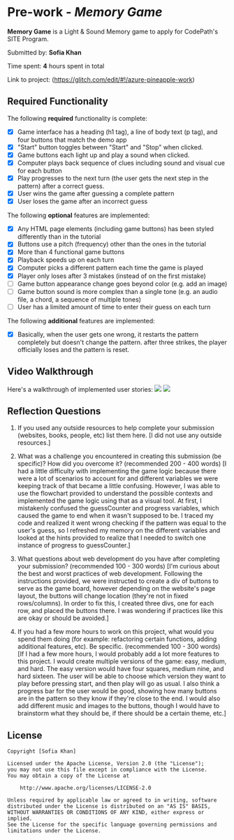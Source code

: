 # Pre-work - *Memory Game*

**Memory Game** is a Light & Sound Memory game to apply for CodePath's SITE Program. 

Submitted by: **Sofia Khan**

Time spent: **4** hours spent in total

Link to project: (https://glitch.com/edit/#!/azure-pineapple-work)

## Required Functionality

The following **required** functionality is complete:

* [X] Game interface has a heading (h1 tag), a line of body text (p tag), and four buttons that match the demo app
* [X] "Start" button toggles between "Start" and "Stop" when clicked. 
* [X] Game buttons each light up and play a sound when clicked. 
* [X] Computer plays back sequence of clues including sound and visual cue for each button
* [X] Play progresses to the next turn (the user gets the next step in the pattern) after a correct guess. 
* [X] User wins the game after guessing a complete pattern
* [X] User loses the game after an incorrect guess

The following **optional** features are implemented:

* [X] Any HTML page elements (including game buttons) has been styled differently than in the tutorial
* [X] Buttons use a pitch (frequency) other than the ones in the tutorial
* [X] More than 4 functional game buttons
* [X] Playback speeds up on each turn
* [X] Computer picks a different pattern each time the game is played
* [X] Player only loses after 3 mistakes (instead of on the first mistake)
* [ ] Game button appearance change goes beyond color (e.g. add an image)
* [ ] Game button sound is more complex than a single tone (e.g. an audio file, a chord, a sequence of multiple tones)
* [ ] User has a limited amount of time to enter their guess on each turn

The following **additional** features are implemented:

- [X] Basically, when the user gets one wrong, it restarts the pattern completely but doesn't change the pattern. after three strikes, the player officially loses and the pattern is reset.

## Video Walkthrough

Here's a walkthrough of implemented user stories:
![](win.gif)
![](lose.gif)


## Reflection Questions
1. If you used any outside resources to help complete your submission (websites, books, people, etc) list them here. 
[I did not use any outside resources.]

2. What was a challenge you encountered in creating this submission (be specific)? How did you overcome it? (recommended 200 - 400 words) 
[I had a little difficulty with implementing the game logic because there were a lot of scenarios to account for and different variables we were keeping track of that became a little confusing. However, I was able to use the flowchart provided to understand the possible contexts and implemented the game logic using that as a visual tool. At first, I mistakenly confused the guessCounter and progress variables, which caused the game to end when it wasn't supposed to be. I traced my code and realized it went wrong checking if the pattern was equal to the user's guess, so I refreshed my memory on the different variables and looked at the hints provided to realize that I needed to switch one instance of progress to guessCounter.]

3. What questions about web development do you have after completing your submission? (recommended 100 - 300 words) 
[I'm curious about the best and worst practices of web development. Following the instructions provided, we were instructed to create a div of buttons to serve as the game board, however depending on the website's page layout, the buttons will change location (they're not in fixed rows/columns). In order to fix this, I created three divs, one for each row, and placed the buttons there. I was wondering if practices like this are okay or should be avoided.]

4. If you had a few more hours to work on this project, what would you spend them doing (for example: refactoring certain functions, adding additional features, etc). Be specific. (recommended 100 - 300 words) 
[If I had a few more hours, I would probably add a lot more features to this project. I would create multiple versions of the game: easy, medium, and hard. The easy version would have four squares, medium nine, and hard sixteen. The user will be able to choose which version they want to play before pressing start, and then play will go as usual. I also think a progress bar for the user would be good, showing how many buttons are in the pattern so they know if they're close to the end. I would also add different music and images to the buttons, though I would have to brainstorm what they should be, if there should be a certain theme, etc.]



## License

    Copyright [Sofia Khan]

    Licensed under the Apache License, Version 2.0 (the "License");
    you may not use this file except in compliance with the License.
    You may obtain a copy of the License at

        http://www.apache.org/licenses/LICENSE-2.0

    Unless required by applicable law or agreed to in writing, software
    distributed under the License is distributed on an "AS IS" BASIS,
    WITHOUT WARRANTIES OR CONDITIONS OF ANY KIND, either express or implied.
    See the License for the specific language governing permissions and
    limitations under the License.
